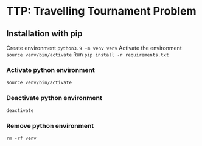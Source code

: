 # TTP: Travelling Tournament Problem

## Installation with pip
Create environment `python3.9 -m venv venv`
Activate the environment `source venv/bin/activate`
Run `pip install -r requirements.txt`

### Activate python environment
`source venv/bin/activate`

### Deactivate python environment
`deactivate`

### Remove python environment
`rm -rf venv`
